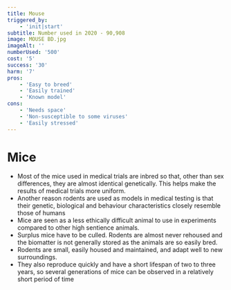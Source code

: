 ```yaml
---
title: Mouse
triggered_by:
    - 'init|start'
subtitle: Number used in 2020 - 90,908
image: MOUSE BD.jpg
imageAlt: ''
numberUsed: '500'
cost: '5'
success: '30'
harm: '7'
pros:
    - 'Easy to breed'
    - 'Easily trained'
    - 'Known model'
cons:
    - 'Needs space'
    - 'Non-susceptible to some viruses'
    - 'Easily stressed'
---
```


# Mice

-   Most of the mice used in medical trials are inbred so that, other than sex differences, they are almost identical genetically. This helps make the results of medical trials more uniform.
-   Another reason rodents are used as models in medical testing is that their genetic, biological and behaviour characteristics closely resemble those of humans
-   Mice are seen as a less ethically difficult animal to use in experiments compared to other high sentience animals.
-   Surplus mice have to be culled. Rodents are almost never rehoused and the biomatter is not generally stored as the animals are so easily bred.
-   Rodents are small, easily housed and maintained, and adapt well to new surroundings.
-   They also reproduce quickly and have a short lifespan of two to three years, so several generations of mice can be observed in a relatively short period of time
